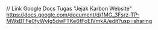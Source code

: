 // Link Google Docs Tugas "Jejak Karbon Website"
https://docs.google.com/document/d/1MG_3Fsrz-TP-MWsBTFe0fyWyIg5dwFTKe6fFoEIVmkA/edit?usp=sharing